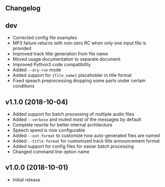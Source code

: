 ## Changelog ##

dev
---
 * Corrected config file examples
 * MP3 failure returns with non-zero RC when only one input file is provided
 * Improved track title generation from file name
 * Moved usage documentation to separate document
 * Improved Python3 code compatibility
 * Added `--dry-run` mode
 * Added support for `{file_name}` placeholder in title format
 * Fixed speach preprocessing dropping some parts under certain conditions

v1.1.0 (2018-10-04)
-------------------
 * Added support for batch processing of multiple audio files
 * Added `--verbose` and muted most of the messages by default
 * Complete rewrite for better internal architecture
 * Speech speed is now configurable
 * Added `--out-format` to customize how auto-generated files are named
 * Added `--title-format` for customized track title announcement format
 * Added support for config files for easier batch processing
 * Changed command line option name 

v1.0.0 (2018-10-01)
-------------------
 * Initial release

